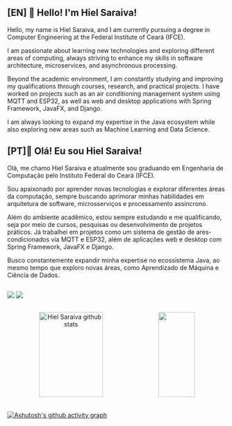   ## [EN] 🎯 Hello! I'm Hiel Saraiva!
Hello, my name is Hiel Saraiva, and I am currently pursuing a degree in Computer Engineering at the Federal Institute of Ceará (IFCE).

I am passionate about learning new technologies and exploring different areas of computing, always striving to enhance my skills in software architecture, microservices, and asynchronous processing.

Beyond the academic environment, I am constantly studying and improving my qualifications through courses, research, and practical projects. I have worked on projects such as an air conditioning management system using MQTT and ESP32, as well as web and desktop applications with Spring Framework, JavaFX, and Django.

I am always looking to expand my expertise in the Java ecosystem while also exploring new areas such as Machine Learning and Data Science.
  
  ## [PT]🎯 Olá! Eu sou Hiel Saraiva!
Olá, me chamo Hiel Saraiva e atualmente sou graduando em Engenharia de Computação pelo Instituto Federal do Ceará (IFCE).

Sou apaixonado por aprender novas tecnologias e explorar diferentes áreas da computação, sempre buscando aprimorar minhas habilidades em arquitetura de software, microsserviços e processamento assíncrono.

Além do ambiente acadêmico, estou sempre estudando e me qualificando, seja por meio de cursos, pesquisas ou desenvolvimento de projetos práticos. Já trabalhei em projetos como um sistema de gestão de ares-condicionados via MQTT e ESP32, além de aplicações web e desktop com Spring Framework, JavaFX e Django.

Busco constantemente expandir minha expertise no ecossistema Java, ao mesmo tempo que exploro novas áreas, como Aprendizado de Máquina e Ciência de Dados.

  ##

<div> 
  <a href = "mailto:hielsaraiva11.hs@gmail.com"><img src="https://img.shields.io/badge/-Gmail-%23333?style=for-the-badge&logo=gmail&logoColor=white" target="_blank"></a>
  <a href = "https://www.linkedin.com/in/hielsaraiva/" target="_blank"><img src="https://img.shields.io/badge/LinkedIn-0077B5?style=for-the-badge&logo=linkedin&logoColor=white" target="_blank"></a>
  
</div>

  ##

  
<div align="center">  
  <img width="54%" height="195px" src="https://github-readme-stats.vercel.app/api?username=HielSaraiva&show_icons=true&count_private=true&hide_border=false&title_color=00c476&icon_color=0a56fa&text_color=c9d1d9&bg_color=141624" alt="Hiel Saraiva github stats" /> 
  <img width="41%" height="195px" src="https://github-readme-stats.vercel.app/api/top-langs/?username=HielSaraiva&layout=compact&hide_border=false&title_color=00c476&text_color=FFFFFF&bg_color=141624" />
</div>

  ##
  
[![Ashutosh's github activity graph
](https://github-readme-activity-graph.vercel.app/graph?username=HielSaraiva&bg_color=0d1117&color=ffffff&line=0033FF&point=ffffff&area=true&hide_border=true)](https://github.com/ashutosh00710/github-readme-activity-graph) 
